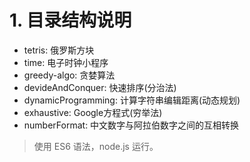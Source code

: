 # 1. 目录结构说明
- tetris: 俄罗斯方块
- time: 电子时钟小程序
- greedy-algo: 贪婪算法
- devideAndConquer: 快速排序(分治法)
- dynamicProgramming: 计算字符串编辑距离(动态规划)
- exhaustive: Google方程式(穷举法)
- numberFormat: 中文数字与阿拉伯数字之间的互相转换

> 使用 ES6 语法，node.js 运行。
